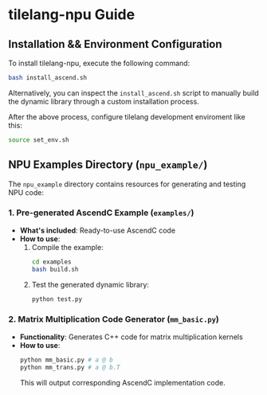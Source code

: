 # tilelang-npu Guide

## Installation && Environment Configuration

To install tilelang-npu, execute the following command:

```bash
bash install_ascend.sh
```

Alternatively, you can inspect the `install_ascend.sh` script to manually build the dynamic library through a custom installation process.

After the above process, configure tilelang development enviroment like this:

```bash
source set_env.sh
```

## NPU Examples Directory (`npu_example/`)

The `npu_example` directory contains resources for generating and testing NPU code:

### 1. Pre-generated AscendC Example (`examples/`)
- **What's included**: Ready-to-use AscendC code
- **How to use**:
  1. Compile the example:
     ```bash
     cd examples
     bash build.sh
     ```
  2. Test the generated dynamic library:
     ```bash
     python test.py
     ```

### 2. Matrix Multiplication Code Generator (`mm_basic.py`)
- **Functionality**: Generates C++ code for matrix multiplication kernels
- **How to use**:
  ```bash
  python mm_basic.py # a @ b
  python mm_trans.py # a @ b.T
  ```
  This will output corresponding AscendC implementation code.



